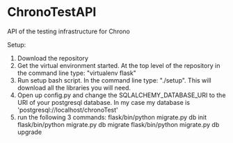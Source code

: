 ChronoTestAPI
=============

API of the testing infrastructure for Chrono

Setup:

1. Download the repository
2. Get the virtual environment started. At the top level of the repository in the command line type: "virtualenv flask"
3. Run setup bash script. In the command line type: "./setup". This will download all the libraries you will need.
4. Open up config.py and change the SQLALCHEMY_DATABASE_URI to the URI of your postgresql database. In my case my database is 'postgresql://localhost/chronoTest'
5. run the following 3 commands: flask/bin/python migrate.py db init
                                 flask/bin/python migrate.py db migrate
                                 flask/bin/python migrate.py db upgrade

